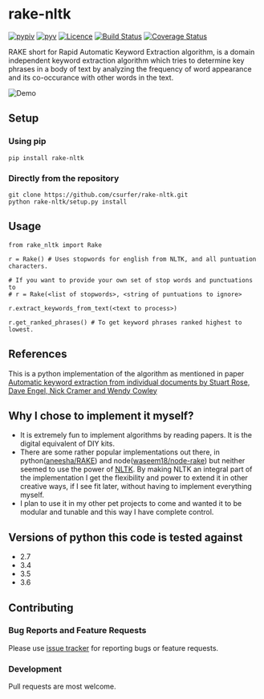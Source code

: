 rake-nltk
=========

[![pypiv](https://img.shields.io/pypi/v/rake-nltk.svg)](https://pypi.python.org/pypi/rake-nltk)
[![pyv](https://img.shields.io/pypi/pyversions/rake-nltk.svg)](https://pypi.python.org/pypi/rake-nltk)
[![Licence](https://img.shields.io/badge/license-MIT-blue.svg)](https://raw.githubusercontent.com/csurfer/rake-nltk/master/LICENSE)
[![Build
Status](https://travis-ci.org/csurfer/rake-nltk.svg?branch=master)](https://travis-ci.org/csurfer/rake-nltk)
[![Coverage
Status](https://coveralls.io/repos/github/csurfer/rake-nltk/badge.svg?branch=master)](https://coveralls.io/github/csurfer/rake-nltk?branch=master)

RAKE short for Rapid Automatic Keyword Extraction algorithm, is a domain
independent keyword extraction algorithm which tries to determine key
phrases in a body of text by analyzing the frequency of word appearance
and its co-occurance with other words in the text.

![Demo](http://i.imgur.com/wVOzU7y.gif)

Setup
-----

### Using pip

``` {.sourceCode .bash}
pip install rake-nltk
```

### Directly from the repository

``` {.sourceCode .bash}
git clone https://github.com/csurfer/rake-nltk.git
python rake-nltk/setup.py install
```

Usage
-----

``` {.sourceCode .python}
from rake_nltk import Rake

r = Rake() # Uses stopwords for english from NLTK, and all puntuation characters.

# If you want to provide your own set of stop words and punctuations to
# r = Rake(<list of stopwords>, <string of puntuations to ignore>

r.extract_keywords_from_text(<text to process>)

r.get_ranked_phrases() # To get keyword phrases ranked highest to lowest.
```

References
----------

This is a python implementation of the algorithm as mentioned in paper
[Automatic keyword extraction from individual documents by Stuart Rose,
Dave Engel, Nick Cramer and Wendy
Cowley](https://www.researchgate.net/profile/Stuart_Rose/publication/227988510_Automatic_Keyword_Extraction_from_Individual_Documents/links/55071c570cf27e990e04c8bb.pdf)

Why I chose to implement it myself?
-----------------------------------

-   It is extremely fun to implement algorithms by reading papers. It is
    the digital equivalent of DIY kits.
-   There are some rather popular implementations out there, in
    python([aneesha/RAKE](https://github.com/aneesha/RAKE)) and
    node([waseem18/node-rake](https://github.com/waseem18/node-rake))
    but neither seemed to use the power of [NLTK](http://www.nltk.org/).
    By making NLTK an integral part of the implementation I get the
    flexibility and power to extend it in other creative ways, if I see
    fit later, without having to implement everything myself.
-   I plan to use it in my other pet projects to come and wanted it to
    be modular and tunable and this way I have complete control.

Versions of python this code is tested against
----------------------------------------------

-   2.7
-   3.4
-   3.5
-   3.6

Contributing
------------

### Bug Reports and Feature Requests

Please use [issue tracker](https://github.com/csurfer/rake-nltk/issues)
for reporting bugs or feature requests.

### Development

Pull requests are most welcome.
